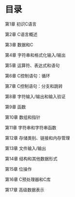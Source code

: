 # 目录 #

第1章 初识C语言

第2章 C语言概述

第3章 数据和C

第4章 字符串和格式化输入/输出

第5章 运算符、表达式和语句

第6章 C控制语句：循环

第7章 C控制语句：分支和跳转

第8章 字符输入/输出和输入验证

第9章 函数

第10章 数组和指针

第11章 字符串和字符串函数

第12章 存储类别、链接和内存管理

第13章 文件输入/输出

第14章 结构和其他数据形式

第15章 位操作

第16章 C预处理器和C库

第17章 高级数据表示
